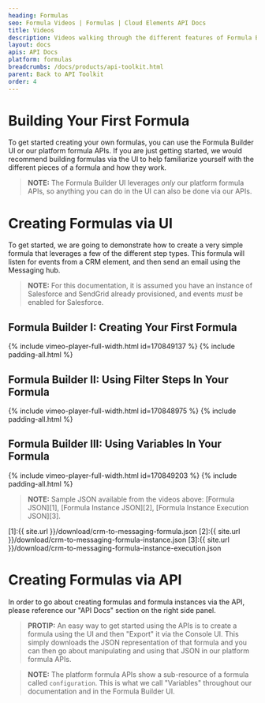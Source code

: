 ```yaml
---
heading: Formulas
seo: Formula Videos | Formulas | Cloud Elements API Docs
title: Videos
description: Videos walking through the different features of Formula Builder.
layout: docs
apis: API Docs
platform: formulas
breadcrumbs: /docs/products/api-toolkit.html
parent: Back to API Toolkit
order: 4
---
```


# Building Your First Formula
To get started creating your own formulas, you can use the Formula Builder UI or our platform formula APIs.  If you are just getting started, we would recommend building formulas via the UI to help familiarize yourself with the different pieces of a formula and how they work.  

> **NOTE:** The Formula Builder UI leverages *only* our platform formula APIs, so anything you can do in the UI can also be done via our APIs.

# Creating Formulas via UI
To get started, we are going to demonstrate how to create a very simple formula that leverages a few of the different step types.  This formula will listen for events from a CRM element, and then send an email using the Messaging hub.

> **NOTE:** For this documentation, it is assumed you have an instance of Salesforce and SendGrid already provisioned, and events *must* be enabled for Salesforce.

## Formula Builder I: Creating Your First Formula
{% include vimeo-player-full-width.html id=170849137 %}
{% include padding-all.html %}

## Formula Builder II: Using Filter Steps In Your Formula
{% include vimeo-player-full-width.html id=170848975 %}
{% include padding-all.html %}

## Formula Builder III: Using Variables In Your Formula
{% include vimeo-player-full-width.html id=170849203 %}
{% include padding-all.html %}

> **NOTE:** Sample JSON available from the videos above:
[Formula JSON][1], [Formula Instance JSON][2], [Formula Instance Execution JSON][3].

[1]:{{ site.url }}/download/crm-to-messaging-formula.json
[2]:{{ site.url }}/download/crm-to-messaging-formula-instance.json
[3]:{{ site.url }}/download/crm-to-messaging-formula-instance-execution.json

# Creating Formulas via API

In order to go about creating formulas and formula instances via the API, please reference our "API Docs" section on the right side panel.

> **PROTIP:** An easy way to get started using the APIs is to create a formula using the UI and then "Export" it via the Console UI.  This simply downloads the JSON representation of that formula and you can then go about manipulating and using that JSON in our platform formula APIs.

> **NOTE:** The platform formula APIs show a sub-resource of a formula called `configuration`.  This is what we call "Variables" throughout our documentation and in the Formula Builder UI.
